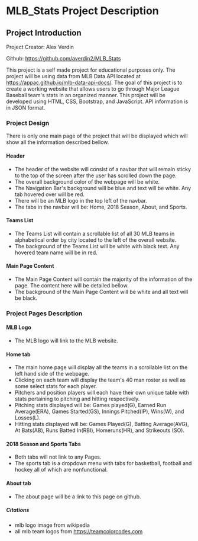 # MLB_Stats Project Description

## Project Introduction
Project Creator: Alex Verdin

Github: https://github.com/averdin2/MLB_Stats

This project is a self made project for educational purposes only. The project will be using data from MLB Data API located at https://appac.github.io/mlb-data-api-docs/.
The goal of this project is to create a working website that allows users to go through Major League Baseball team's stats in an organized manner.
This project will be developed using HTML, CSS, Bootstrap, and JavaScript. API information is in JSON format.


### Project Design
There is only one main page of the project that will be displayed which will show all the information described bellow.

#### Header
- The header of the website will consist of a navbar that will remain sticky to the top of the screen after the user has scrolled down the page.
- The overall background color of the webpage will be white.
- The Navigation Bar's background will be blue and text will be white. Any tab hovered over will be red.
- There will be an MLB logo in the top left of the navbar.
- The tabs in the navbar will be: Home, 2018 Season, About, and Sports.
#### Teams List
- The Teams List will contain a scrollable list of all 30 MLB teams in alphabetical order by city located to the left of the overall website.
- The background of the Teams List will be white with black text. Any hovered team name will be in red.
#### Main Page Content
- The Main Page Content will contain the majority of the information of the page. The content here will be detailed bellow.
- The background of the Main Page Content will be white and all text will be black.

### Project Pages Description
#### MLB Logo
- The MLB logo will link to the MLB website.
#### Home tab
- The main home page will display all the teams in a scrollable list on the left hand side of the webpage.
- Clicking on each team will display the team's 40 man roster as well as some select stats for each player.
- Pitchers and position players will each have their own unique table with stats pertaining to pitching and hitting respectively.
- Pitching stats displayed will be: Games played(G), Earned Run Average(ERA), Games Started(GS), Innings Pitched(IP), Wins(W), and Losses(L).
- Hitting stats displayed will be: Games Played(G), Batting Average(AVG), At Bats(AB), Runs Batted In(RBI), Homeruns(HR), and Strikeouts (SO).
#### 2018 Season and Sports Tabs
- Both tabs will not link to any Pages.
- The sports tab is a dropdown menu with tabs for basketball, football and hockey all of which are nonfunctional.
#### About tab
- The about page will be a link to this page on github.

##### Citations
- mlb logo image from wikipedia
- all mlb team logos from https://teamcolorcodes.com
